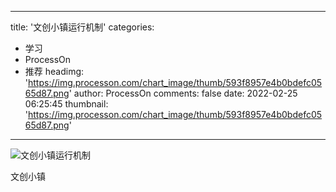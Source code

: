
---
title: '文创小镇运行机制'
categories: 
 - 学习
 - ProcessOn
 - 推荐
headimg: 'https://img.processon.com/chart_image/thumb/593f8957e4b0bdefc0565d87.png'
author: ProcessOn
comments: false
date: 2022-02-25 06:25:45
thumbnail: 'https://img.processon.com/chart_image/thumb/593f8957e4b0bdefc0565d87.png'
---

<div>   
<img class="thumb" alt="文创小镇运行机制" src="https://img.processon.com/chart_image/thumb/593f8957e4b0bdefc0565d87.png" referrerpolicy="no-referrer">
<p>文创小镇</p>  
</div>
            